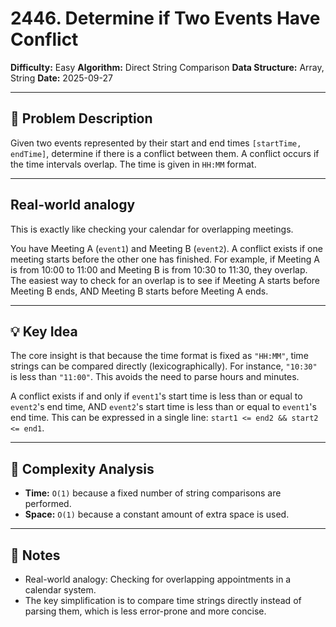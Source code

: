 # 2446. Determine if Two Events Have Conflict

**Difficulty:** Easy
**Algorithm:** Direct String Comparison
**Data Structure:** Array, String
**Date:** 2025-09-27

---

## 📝 Problem Description

Given two events represented by their start and end times `[startTime, endTime]`, determine if there is a conflict between them. A conflict occurs if the time intervals overlap. The time is given in `HH:MM` format.

---

## Real-world analogy

This is exactly like checking your calendar for overlapping meetings.

You have Meeting A (`event1`) and Meeting B (`event2`). A conflict exists if one meeting starts before the other one has finished. For example, if Meeting A is from 10:00 to 11:00 and Meeting B is from 10:30 to 11:30, they overlap. The easiest way to check for an overlap is to see if Meeting A starts before Meeting B ends, AND Meeting B starts before Meeting A ends.

---

## 💡 Key Idea

The core insight is that because the time format is fixed as `"HH:MM"`, time strings can be compared directly (lexicographically). For instance, `"10:30"` is less than `"11:00"`. This avoids the need to parse hours and minutes.

A conflict exists if and only if `event1`'s start time is less than or equal to `event2`'s end time, AND `event2`'s start time is less than or equal to `event1`'s end time. This can be expressed in a single line: `start1 <= end2 && start2 <= end1`.

---

## 🧮 Complexity Analysis

- **Time:** `O(1)` because a fixed number of string comparisons are performed.
- **Space:** `O(1)` because a constant amount of extra space is used.

---

## 📖 Notes

- Real-world analogy: Checking for overlapping appointments in a calendar system.
- The key simplification is to compare time strings directly instead of parsing them, which is less error-prone and more concise.
